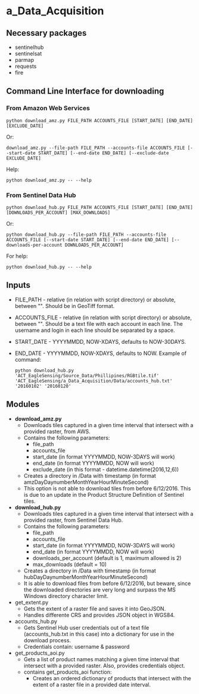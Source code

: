 # a_Data_Acquisition

## Necessary packages
* sentinelhub
* sentinelsat
* parmap
* requests
* fire

## Command Line Interface for downloading
### From Amazon Web Services
    
    python download_amz.py FILE_PATH ACCOUNTS_FILE [START_DATE] [END_DATE] [EXCLUDE_DATE]

Or:
    
    download_amz.py --file-path FILE_PATH --accounts-file ACCOUNTS_FILE [--start-date START_DATE] [--end-date END_DATE] [--exclude-date EXCLUDE_DATE]
     
Help:

    python download_amz.py -- --help

### From Sentinel Data Hub

    python download_hub.py FILE_PATH ACCOUNTS_FILE [START_DATE] [END_DATE] [DOWNLOADS_PER_ACCOUNT] [MAX_DOWNLOADS]

Or:

    python download_hub.py --file-path FILE_PATH --accounts-file ACCOUNTS_FILE [--start-date START_DATE] [--end-date END_DATE] [--downloads-per-account DOWNLOADS_PER_ACCOUNT]

For help:

    python download_hub.py -- --help
    
## Inputs
* FILE_PATH - relative (in relation with script directory) or absolute, between "". Should be in GeoTiff format.
* ACCOUNTS_FILE - relative (in relation with script directory) or absolute, between "". Should be a text file with each account in each line. The username and login in each line should be separated by a space.
* START_DATE - YYYYMMDD, NOW-XDAYS, defaults to NOW-30DAYS.
* END_DATE - YYYYMMDD, NOW-XDAYS, defaults to NOW.
Example of command:

      python download_hub.py 'ACT_EagleSensing/Source_Data/Phillipines/RGBtile.tif' 'ACT_EagleSensing/a_Data_Acquisition/Data/accounts_hub.txt' '20160102' '20160120'

## Modules
* **download_amz.py**
    * Downloads tiles captured in a given time interval that intersect with a provided raster, from AWS.
    * Contains the following parameters:
        * file_path
        * accounts_file 
        * start_date (in format YYYYMMDD, NOW-3DAYS will work)
        * end_date (in format YYYYMMDD, NOW will work)
        * exclude_date (in this format - datetime.datetime(2016,12,6))
    * Creates a directory in /Data with timestamp (in format amzDayDaynumberMonthYearHourMinuteSecond)
    * This option is not able to download tiles from before 6/12/2016. This is due to an update in the Product Structure Definition of Sentinel tiles.
* **download_hub.py**
    * Downloads tiles captured in a given time interval that intersect with a provided raster, from Sentinel Data Hub.
    * Contains the following parameters:
        * file_path
        * accounts_file 
        * start_date (in format YYYYMMDD, NOW-3DAYS will work)
        * end_date (in format YYYYMMDD, NOW will work)
        * downloads_per_account (default is 1, maximum allowed is 2)
        * max_downloads (default = 10)
    * Creates a directory in /Data with timestamp (in format hubDayDaynumberMonthYearHourMinuteSecond)
    * It is able to download files from before 6/12/2016, but beware, since the downloaded directories are very long and surpass the MS Windows directory character limit.
* get_extent.py
    * Gets the extent of a raster file and saves it into GeoJSON.
    * Handles differente CRS and provides JSON object in WGS84.
* accounts_hub.py
    * Gets Sentinel Hub user credentials out of a text file (accounts_hub.txt in this case) into a dictionary for use in the download process.
    * Credentials contain: username & password
* get_products_aoi.py
    * Gets a list of product names matching a given time interval that intersect with a provided raster. Also, provides credentials object.
    * contains get_products_aoi function: 
         * Creates an ordered dictionary of products that intersect with the extent of a raster file in a provided date interval.
